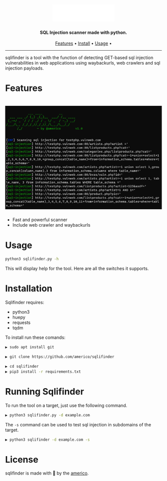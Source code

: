 <h1 align="center">
  <img src="static/sqlifinder-logo.png" alt="sqlifinder" width="200px"></a>
  <br>
</h1>

<h4 align="center">SQL Injection scanner made with python.</h4>


      
<p align="center">
  <a href="#features">Features</a> •
  <a href="#installation">Install</a> •
  <a href="#running-sqlifinder">Usage</a> •
</p>

---


sqlifinder is a tool with the function of detecting GET-based sql injection vulnerabilities in web applications using waybackurls, web crawlers and sql injection payloads.


# Features

<h1 align="left">
  <img src="static/sqlifinder-run.png" alt="sqlifinder" width="700px"></a>
  <br>
</h1>


 - Fast and powerful scanner
 - Include web crawler and waybackurls


# Usage

```sh
python3 sqlifinder.py -h
```
This will display help for the tool. Here are all the switches it supports.



# Installation

Sqlifinder requires:
- python3
- huepy
- requests
- tqdm

To install run these comands:
```sh
▶ sudo apt install git
```
```sh
▶ git clone https://github.com/americo/sqlifinder
```
```sh
▶ cd sqlifinder
▶ pip3 install -r requirements.txt
```





# Running Sqlifinder

To run the tool on a target, just use the following command.
```sh
▶ python3 sqlifinder.py -d example.com
```


The `-s` command can be used to test sql injection in subdomains of the target.

```sh
▶ python3 sqlifinder -d example.com -s
```



# License

sqlifinder is made with 🖤 by the [americo](https://americojunior.com).

